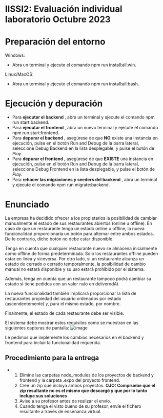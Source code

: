 # IISSI2: Evaluación individual laboratorio Octubre 2023

# Preparación del entorno

Windows:

- Abra un terminal y ejecute el comando npm run install:all:win.

Linux/MacOS:

- Abra un terminal y ejecute el comando npm run install:all:bash.

# Ejecución y depuración

- Para **ejecutar el backend** , abra un terminal y ejecute el comando npm run start:backend.
- Para **ejecutar el frontend** , abra un nuevo terminal y ejecute el comando npm run
    start:frontend.
- Para **depurar el backend** , asegúrese de que **NO** existe una instancia en ejecución, pulse en el
    botón Run and Debug de la barra lateral, seleccione Debug Backend en la lista desplegable, y
    pulse el botón de _Play_.
- Para **depurar el frontend** , asegúrese de que **EXISTE** una instancia en ejecución, pulse en el
    botón Run and Debug de la barra lateral, seleccione Debug Frontend en la lista desplegable, y
    pulse el botón de _Play_.
- Para **rehacer las migraciones y seeders del backend** , abra un terminal y ejecute el
    comando npm run migrate:backend.

# Enunciado

La empresa ha decidido ofrecer a los propietarios la posibilidad de cambiar manualmente el estado
de sus restaurantes abiertos (online u offline). En caso de que un restaurante tenga un
estado online u offline, la nueva funcionalidad proporcionaría un botón para alternar entre ambos
estados. De lo contrario, dicho botón no debe estar disponible.

Tenga en cuenta que cualquier restaurante nuevo se almacena inicialmente como offline de forma
predeterminada. Solo los restaurantes offline pueden estar en línea y viceversa. Por otro lado, si un
restaurante alcanza un estado de cerrado o cerrado temporalmente, la posibilidad de cambio manual
no estará disponible y su uso estará prohibido por el sistema.

Además, tenga en cuenta que un restaurante tampoco podrá cambiar su estado si tiene pedidos
con un valor nulo en deliveredAt.

La nueva funcionalidad también implicará proporcionar la lista de restaurantes propiedad del
usuario ordenados por estado (ascendentemente) y, para el mismo estado, por nombre.

Finalmente, el estado de cada restaurante debe ser visible.


El sistema debe mostrar estos requisitos como se muestran en las siguientes capturas de pantalla:
![image](https://github.com/DavidBBSA/Examen-IISSI-online-offline/assets/114426679/9ebff3e2-864a-4477-951b-e36aa94e46e0)

Le pedimos que implemente los cambios necesarios en el backend y frontend para incluir la
funcionalidad requerida.

## Procedimiento para la entrega

- 1. Elimine las carpetas node_modules de los proyectos de backend y frontend y la carpeta .expo del proyecto
    frontend.
    2. Cree un zip que incluya ambos proyectos. **OJO: Compruebe que el zip resultante no es el mismo que**
    **descargó y que por lo tanto incluye sus soluciones**
    3. Avise a su profesor antes de realizar el envío.
    4. Cuando tenga el visto bueno de su profesor, envíe el fichero resultante a través de enseñanza virtual.


